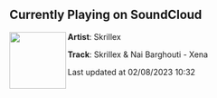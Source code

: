 ## Currently Playing on SoundCloud

[<img align="left" width="100" src="https://i1.sndcdn.com/artworks-RIg4zVuKGLGJbd7o-SRa1QA-t500x500.jpg">](https://soundcloud.com/skrillex/skrillex-nai-barghouti-xena)

**Artist**: Skrillex 

**Track**: Skrillex & Nai Barghouti - Xena

Last updated at 02/08/2023 10:32
